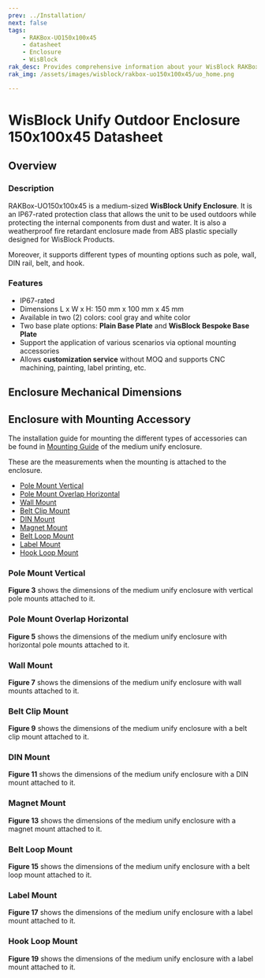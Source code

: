 ```yaml
---
prev: ../Installation/
next: false
tags:
    - RAKBox-UO150x100x45
    - datasheet
    - Enclosure
    - WisBlock
rak_desc: Provides comprehensive information about your WisBlock RAKBox-UO150x100x45 Enclosure to help you use it. This information includes technical specifications and characteristics.
rak_img: /assets/images/wisblock/rakbox-uo150x100x45/uo_home.png

---
```

# WisBlock Unify Outdoor Enclosure 150x100x45 Datasheet

## Overview

### Description

RAKBox-UO150x100x45 is a medium-sized **WisBlock Unify Enclosure**. It is an IP67-rated protection class that allows the unit to be used outdoors while protecting the internal components from dust and water. It is also a weatherproof fire retardant enclosure made from ABS plastic specially designed for WisBlock Products.

Moreover, it supports different types of mounting options such as pole, wall, DIN rail, belt, and hook.

### Features
- IP67-rated
- Dimensions L x W x H: 150&nbsp;mm x 100&nbsp;mm x 45&nbsp;mm
- Available in two (2) colors: cool gray and white color
- Two base plate options: **Plain Base Plate** and **WisBlock Bespoke Base Plate**
- Support the application of various scenarios via optional mounting accessories
- Allows **customization service** without MOQ and supports CNC machining, painting, label printing, etc.

## Enclosure Mechanical Dimensions

<rk-img
  src="/assets/images/wisblock/rakbox-uo150x100x45/datasheet/m-enclosure.png"
  width="80%"
  caption="Medium WisBlock Unify Enclosure dimensions"
/>

## Enclosure with Mounting Accessory

The installation guide for mounting the different types of accessories can be found in [Mounting Guide](/Product-Categories/WisBlock/rakbox-uo150x100x45/Installation/#mounting-guide) of the medium unify enclosure.

These are the measurements when the mounting is attached to the enclosure.

- [Pole Mount Vertical](#pole-mount-vertical)  <br>
- [Pole Mount Overlap Horizontal](#pole-mount-overlap-horizontal)
- [Wall Mount](#wall-mount)
- [Belt Clip Mount](#belt-clip-mount)
- [DIN Mount](#din-mount)
- [Magnet Mount](#magnet-mount)
- [Belt Loop Mount](#belt-loop-mount)
- [Label Mount](#label-mount)
- [Hook Loop Mount](#hook-loop-mount)

### Pole Mount Vertical

<rk-img
  src="/assets/images/wisblock/rakbox-uo150x100x45/datasheet/vertical-pole.png"
  width="60%"
  caption="Vertical pole mount"
/>

**Figure 3** shows the dimensions of the medium unify enclosure with vertical pole mounts attached to it.

<rk-img
  src="/assets/images/wisblock/rakbox-uo150x100x45/datasheet/vertical-pole-dim.png"
  width="60%"
  caption="Dimensions of enclosure with vertical pole mount"
/>

<rk-btn
  src="https://store.rakwireless.com/products/unify-pole-mounting-vertical-kit?utm_source=TypeA&utm_medium=Document&utm_campaign=BuyFromStore"
  label="Buy from Store"
  size="1.0rem"
  _blank
/>

### Pole Mount Overlap Horizontal

<rk-img
  src="/assets/images/wisblock/rakbox-uo150x100x45/datasheet/pole-overlap.png"
  width="60%"
  caption="Horizontal pole overlap mount"
/>

**Figure 5** shows the dimensions of the medium unify enclosure with horizontal pole mounts attached to it.

<rk-img
  src="/assets/images/wisblock/rakbox-uo150x100x45/datasheet/pole-overlap-dim.png"
  width="60%"
  caption="Dimensions of the enclosure with horizontal pole overlap mount"
/>

<rk-btn
  src="https://store.rakwireless.com/products/unify-pole-mounting-horizontal-kit?utm_source=TypeC&utm_medium=Document&utm_campaign=BuyFromStore"
  label="Buy from Store"
  size="1.0rem"
  _blank
/>

### Wall Mount

<rk-img
  src="/assets/images/wisblock/rakbox-uo150x100x45/datasheet/wall-mount.png"
  width="60%"
  caption="Wall mount"
/>

**Figure 7** shows the dimensions of the medium unify enclosure with wall mounts attached to it.

<rk-img
  src="/assets/images/wisblock/rakbox-uo150x100x45/datasheet/wall-mount-dim.png"
  width="60%"
  caption="Dimensions of the enclosure with wall mount"
/>

<rk-btn
  src="https://store.rakwireless.com/products/unify-wall-mounting-kit?utm_source=TypeD&utm_medium=Document&utm_campaign=BuyFromStore"
  label="Buy from Store"
  size="1.0rem"
  _blank
/>

### Belt Clip Mount

<rk-img
  src="/assets/images/wisblock/rakbox-uo150x100x45/datasheet/belt-clip.png"
  width="60%"
  caption="Belt clip mount"
/>

**Figure 9** shows the dimensions of the medium unify enclosure with a belt clip mount attached to it.

<rk-img
  src="/assets/images/wisblock/rakbox-uo150x100x45/datasheet/belt-clip-dim.png"
  width="60%"
  caption="Dimensions of the enclosure with belt clip mount"
/>

<rk-btn
  src="https://store.rakwireless.com/products/unify-belt-clip-kit-type-e?utm_source=TypeE&utm_medium=Document&utm_campaign=BuyFromStore"
  label="Buy from Store"
  size="1.0rem"
  _blank
/>

### DIN Mount

<rk-img
  src="/assets/images/wisblock/rakbox-uo150x100x45/datasheet/din-mount.png"
  width="60%"
  caption="DIN mount"
/>

**Figure 11** shows the dimensions of the medium unify enclosure with a DIN mount attached to it.

<rk-img
  src="/assets/images/wisblock/rakbox-uo150x100x45/datasheet/din-mount-dim.png"
  width="60%"
  caption="Dimensions of the enclosure with DIN mount"
/>

<rk-btn
  src="https://store.rakwireless.com/products/unify-din-rail-mounting-kit-type-f?utm_source=TypeF&utm_medium=Document&utm_campaign=BuyFromStore"
  label="Buy from Store"
  size="1.0rem"
  _blank
/>

### Magnet Mount

<rk-img
  src="/assets/images/wisblock/rakbox-uo150x100x45/datasheet/magnet-mount.png"
  width="60%"
  caption="Magnet mount"
/>

**Figure 13** shows the dimensions of the medium unify enclosure with a magnet mount attached to it.

<rk-img
  src="/assets/images/wisblock/rakbox-uo150x100x45/datasheet/magnet-mount-dim.png"
  width="60%"
  caption="Dimensions of the enclosure with magnet mount"
/>

<rk-btn
  src="https://store.rakwireless.com/products/unify-magnet-mounting-kit-type-g?utm_source=TypeG&utm_medium=Document&utm_campaign=BuyFromStore"
  label="Buy from Store"
  size="1.0rem"
  _blank
/>

### Belt Loop Mount

<rk-img
  src="/assets/images/wisblock/rakbox-uo150x100x45/datasheet/belt-loop.png"
  width="60%"
  caption="Belt loop mount"
/>

**Figure 15** shows the dimensions of the medium unify enclosure with a belt loop mount attached to it.

<rk-img
  src="/assets/images/wisblock/rakbox-uo150x100x45/datasheet/belt-loop-dim.png"
  width="60%"
  caption="Dimensions of the enclosure with belt loop mount"
/>

<rk-btn
  src="https://store.rakwireless.com/products/unify-belt-loop-kit-type-h?utm_source=TypeH&utm_medium=Document&utm_campaign=BuyFromStore"
  label="Buy from Store"
  size="1.0rem"
  _blank
/>

### Label Mount

<rk-img
  src="/assets/images/wisblock/rakbox-uo150x100x45/datasheet/label-mount.png"
  width="60%"
  caption="Label mount"
/>

**Figure 17** shows the dimensions of the medium unify enclosure with a label mount attached to it.

<rk-img
  src="/assets/images/wisblock/rakbox-uo150x100x45/datasheet/label-mount-dim.png"
  width="60%"
  caption="Dimensions of the enclosure with label mount"
/>

<rk-btn
  src="https://store.rakwireless.com/products/unify-label-kit-type-i?utm_source=TypeI&utm_medium=Document&utm_campaign=BuyFromStore"
  label="Buy from Store"
  size="1.0rem"
  _blank
/>

### Hook Loop Mount

<rk-img
  src="/assets/images/wisblock/rakbox-uo150x100x45/datasheet/hook-loop.png"
  width="60%"
  caption="Hook loop mount"
/>

**Figure 19** shows the dimensions of the medium unify enclosure with a label mount attached to it.

<rk-img
  src="/assets/images/wisblock/rakbox-uo150x100x45/datasheet/hook-loop-dim.png"
  width="60%"
  caption="Dimensions of the enclosure with hook loop mount"
/>

<rk-btn
  src="https://store.rakwireless.com/products/unify-hook-loop-kit-type-j?utm_source=TypeJ&utm_medium=Document&utm_campaign=BuyFromStore"
  label="Buy from Store"
  size="1.0rem"
  _blank
/>
